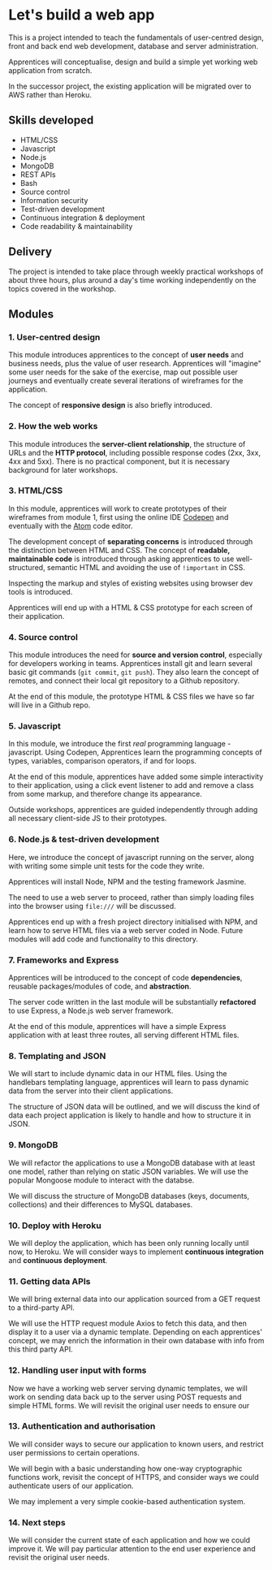 Let's build a web app
======================
This is a project intended to teach the fundamentals of user-centred design, front and back end web development, database and server administration.

Apprentices will conceptualise, design and build a simple yet working web application from scratch.

In the successor project, the existing application will be migrated over to AWS rather than Heroku.

Skills developed
----------------
* HTML/CSS
* Javascript
* Node.js
* MongoDB
* REST APIs
* Bash
* Source control
* Information security
* Test-driven development
* Continuous integration & deployment
* Code readability & maintainability

Delivery
---------
The project is intended to take place through weekly practical workshops of about three hours, plus around a day's time working independently on the topics covered in the workshop.

Modules
---------
### 1. User-centred design
This module introduces apprentices to the concept of **user needs** and business needs, plus the value of user research. Apprentices will "imagine" some user needs for the sake of the exercise, map out possible user journeys and eventually create several iterations of wireframes for the application.

The concept of **responsive design** is also briefly introduced.

### 2. How the web works
This module introduces the **server-client relationship**, the structure of URLs and the **HTTP protocol**, including possible response codes (2xx, 3xx, 4xx and 5xx). There is no practical component, but it is necessary background for later workshops.

### 3. HTML/CSS
In this module, apprentices will work to create prototypes of their wireframes from module 1, first using the online IDE [Codepen](http://codepen.io) and eventually with the [Atom](http://atom.io) code editor.

The development concept of **separating concerns** is introduced through the distinction between HTML and CSS. The concept of **readable, maintainable code** is introduced through asking apprentices to use well-structured, semantic HTML and avoiding the use of `!important` in CSS.

Inspecting the markup and styles of existing websites using browser dev tools is introduced.

Apprentices will end up with a HTML & CSS prototype for each screen of their application.

### 4. Source control
This module introduces the need for **source and version control**, especially for developers working in teams. Apprentices install git and learn several basic git commands (`git commit`, `git push`). They also learn the concept of remotes, and connect their local git repository to a Github repository.

At the end of this module, the prototype HTML & CSS files we have so far will live in a Github repo.

### 5. Javascript
In this module, we introduce the first *real* programming language - javascript. Using Codepen, Apprentices learn the programming concepts of types, variables, comparison operators, if and for loops.

At the end of this module, apprentices have added some simple interactivity to their application, using a click event listener to add and remove a class from some markup, and therefore change its appearance.

Outside workshops, apprentices are guided independently through adding all necessary client-side JS to their prototypes.

### 6. Node.js & test-driven development
Here, we introduce the concept of javascript running on the server, along with writing some simple unit tests for the code they write.

Apprentices will install Node, NPM and the testing framework Jasmine.

The need to use a web server to proceed, rather than simply loading files into the browser using `file:///` will be discussed.

Apprentices end up with a fresh project directory initialised with NPM, and learn how to serve HTML files via a web server coded in Node. Future modules will add code and functionality to this directory.

### 7. Frameworks and Express
Apprentices will be introduced to the concept of code **dependencies**, reusable packages/modules of code, and **abstraction**.

The server code written in the last module will be substantially **refactored** to use Express, a Node.js web server framework.

At the end of this module, apprentices will have a simple Express application with at least three routes, all serving different HTML files.

### 8. Templating and JSON
We will start to include dynamic data in our HTML files. Using the handlebars templating language, apprentices will learn to pass dynamic data from the server into their client applications.

The structure of JSON data will be outlined, and we will discuss the kind of data each project application is likely to handle and how to structure it in JSON.

### 9. MongoDB
We will refactor the applications to use a MongoDB database with at least one model, rather than relying on static JSON variables. We will use the popular Mongoose module to interact with the databse.

We will discuss the structure of MongoDB databases (keys, documents, collections) and their differences to MySQL databases.

### 10. Deploy with Heroku
We will deploy the application, which has been only running locally until now, to Heroku. We will consider ways to implement **continuous integration** and **continuous deployment**.

### 11. Getting data APIs
We will bring external data into our application sourced from a GET request to a third-party API.

We will use the HTTP request module Axios to fetch this data, and then display it to a user via a dynamic template. Depending on each apprentices' concept, we may enrich the information in their own database with info from this third party API.

### 12. Handling user input with forms
Now we have a working web server serving dynamic templates, we will work on sending data back up to the server using POST requests and simple HTML forms. We will revisit the original user needs to ensure our

### 13. Authentication and authorisation
We will consider ways to secure our application to known users, and restrict user permissions to certain operations.

We will begin with a basic understanding how one-way cryptographic functions work, revisit the concept of HTTPS, and consider ways we could authenticate users of our application.

We may implement a very simple cookie-based authentication system.

### 14. Next steps
We will consider the current state of each application and how we could improve it. We will pay particular attention to the end user experience and revisit the original user needs.
